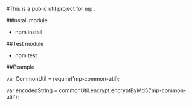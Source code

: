 #This is a public util project for mp .

##install module

* npm install

##Test module

* npm test

##Example

var CommonUtil = require('mp-common-util);

var encodedString = commonUtil.encrypt.encryptByMd5('mp-common-util');